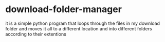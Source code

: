 # download-folder-manager
it is a simple python program that loops through the files in my download folder and moves it all to a different location and into different folders according to their extentions
